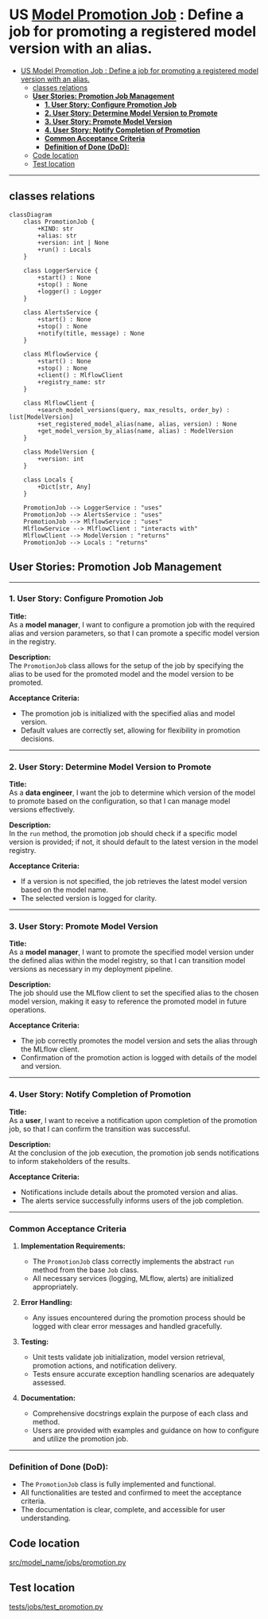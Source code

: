 
# US [Model Promotion Job](./backlog_mlops_regresion.md) : Define a job for promoting a registered model version with an alias.

- [US Model Promotion Job : Define a job for promoting a registered model version with an alias.](#us-model-promotion-job--define-a-job-for-promoting-a-registered-model-version-with-an-alias)
  - [classes relations](#classes-relations)
  - [**User Stories: Promotion Job Management**](#user-stories-promotion-job-management)
    - [**1. User Story: Configure Promotion Job**](#1-user-story-configure-promotion-job)
    - [**2. User Story: Determine Model Version to Promote**](#2-user-story-determine-model-version-to-promote)
    - [**3. User Story: Promote Model Version**](#3-user-story-promote-model-version)
    - [**4. User Story: Notify Completion of Promotion**](#4-user-story-notify-completion-of-promotion)
    - [**Common Acceptance Criteria**](#common-acceptance-criteria)
    - [**Definition of Done (DoD):**](#definition-of-done-dod)
  - [Code location](#code-location)
  - [Test location](#test-location)

------------

## classes relations

```mermaid
classDiagram
    class PromotionJob {
        +KIND: str
        +alias: str
        +version: int | None
        +run() : Locals
    }

    class LoggerService {
        +start() : None
        +stop() : None
        +logger() : Logger
    }

    class AlertsService {
        +start() : None
        +stop() : None
        +notify(title, message) : None
    }

    class MlflowService {
        +start() : None
        +stop() : None
        +client() : MlflowClient
        +registry_name: str
    }

    class MlflowClient {
        +search_model_versions(query, max_results, order_by) : list[ModelVersion]
        +set_registered_model_alias(name, alias, version) : None
        +get_model_version_by_alias(name, alias) : ModelVersion
    }

    class ModelVersion {
        +version: int
    }

    class Locals {
        +Dict[str, Any]
    }

    PromotionJob --> LoggerService : "uses"
    PromotionJob --> AlertsService : "uses"
    PromotionJob --> MlflowService : "uses"
    MlflowService --> MlflowClient : "interacts with"
    MlflowClient --> ModelVersion : "returns"
    PromotionJob --> Locals : "returns"

```

## **User Stories: Promotion Job Management**

---

### **1. User Story: Configure Promotion Job**

**Title:**  
As a **model manager**, I want to configure a promotion job with the required alias and version parameters, so that I can promote a specific model version in the registry.

**Description:**  
The `PromotionJob` class allows for the setup of the job by specifying the alias to be used for the promoted model and the model version to be promoted.

**Acceptance Criteria:**  
- The promotion job is initialized with the specified alias and model version.
- Default values are correctly set, allowing for flexibility in promotion decisions.

---

### **2. User Story: Determine Model Version to Promote**

**Title:**  
As a **data engineer**, I want the job to determine which version of the model to promote based on the configuration, so that I can manage model versions effectively.

**Description:**  
In the `run` method, the promotion job should check if a specific model version is provided; if not, it should default to the latest version in the model registry.

**Acceptance Criteria:**  
- If a version is not specified, the job retrieves the latest model version based on the model name.
- The selected version is logged for clarity.

---

### **3. User Story: Promote Model Version**

**Title:**  
As a **model manager**, I want to promote the specified model version under the defined alias within the model registry, so that I can transition model versions as necessary in my deployment pipeline.

**Description:**  
The job should use the MLflow client to set the specified alias to the chosen model version, making it easy to reference the promoted model in future operations.

**Acceptance Criteria:**  
- The job correctly promotes the model version and sets the alias through the MLflow client.
- Confirmation of the promotion action is logged with details of the model and version.

---

### **4. User Story: Notify Completion of Promotion**

**Title:**  
As a **user**, I want to receive a notification upon completion of the promotion job, so that I can confirm the transition was successful.

**Description:**  
At the conclusion of the job execution, the promotion job sends notifications to inform stakeholders of the results.

**Acceptance Criteria:**  
- Notifications include details about the promoted version and alias.
- The alerts service successfully informs users of the job completion.

---

### **Common Acceptance Criteria**

1. **Implementation Requirements:**
   - The `PromotionJob` class correctly implements the abstract `run` method from the base `Job` class.
   - All necessary services (logging, MLflow, alerts) are initialized appropriately.

2. **Error Handling:**
   - Any issues encountered during the promotion process should be logged with clear error messages and handled gracefully.

3. **Testing:**
   - Unit tests validate job initialization, model version retrieval, promotion actions, and notification delivery.
   - Tests ensure accurate exception handling scenarios are adequately assessed.

4. **Documentation:**
   - Comprehensive docstrings explain the purpose of each class and method.
   - Users are provided with examples and guidance on how to configure and utilize the promotion job.

---

### **Definition of Done (DoD):** 

- The `PromotionJob` class is fully implemented and functional.
- All functionalities are tested and confirmed to meet the acceptance criteria.
- The documentation is clear, complete, and accessible for user understanding.

## Code location

[src/model_name/jobs/promotion.py](../src/model_name/jobs/promotion.py)

## Test location

[tests/jobs/test_promotion.py](../tests/jobs/test_promotion.py)

